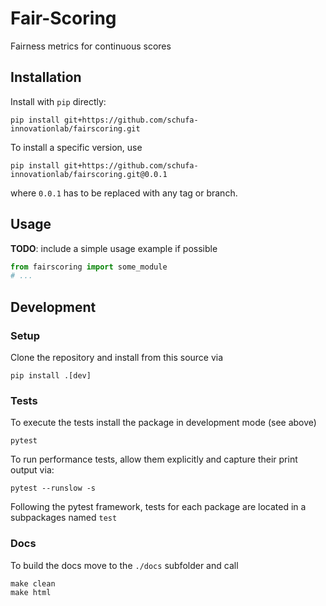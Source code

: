 # Fair-Scoring
Fairness metrics for continuous scores

## Installation

Install with `pip` directly:
```shell
pip install git+https://github.com/schufa-innovationlab/fairscoring.git
```

To install a specific version, use
```shell
pip install git+https://github.com/schufa-innovationlab/fairscoring.git@0.0.1
```
where `0.0.1` has to be replaced with any tag or branch.



## Usage
__TODO__: include a simple usage example if possible
```python
from fairscoring import some_module
# ...
```

## Development


### Setup
Clone the repository and install from this source via

```shell
pip install .[dev]
```

### Tests
To execute the tests install the package in development mode (see above)
```
pytest
```

To run performance tests, allow them explicitly and capture their print output via:
```
pytest --runslow -s
```

Following the pytest framework, tests for each package are located in a subpackages named `test`

### Docs
To build the docs move to the `./docs` subfolder and call
```shell
make clean
make html
```
